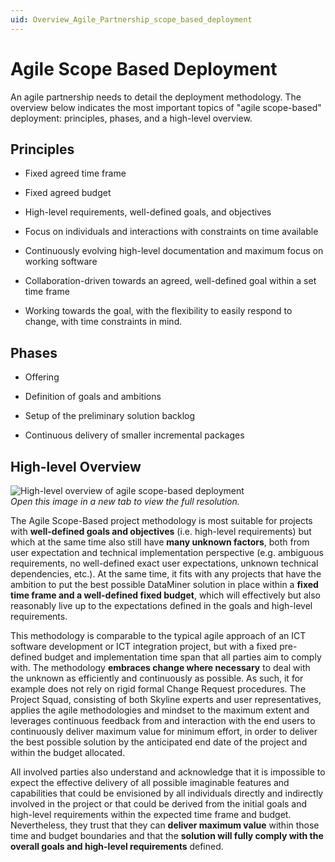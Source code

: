 ```yaml
---
uid: Overview_Agile_Partnership_scope_based_deployment
---
```


# Agile Scope Based Deployment

An agile partnership needs to detail the deployment methodology. The overview below indicates the most important topics of "agile scope-based" deployment: principles, phases, and a high-level overview.

## Principles

- Fixed agreed time frame

- Fixed agreed budget

- High-level requirements, well-defined goals, and objectives

- Focus on individuals and interactions with constraints on time available

- Continuously evolving high-level documentation and maximum focus on working software

- Collaboration-driven towards an agreed, well-defined goal within a set time frame

- Working towards the goal, with the flexibility to easily respond to change, with time constraints in mind.

## Phases

- Offering

- Definition of goals and ambitions

- Setup of the preliminary solution backlog

- Continuous delivery of smaller incremental packages

## High-level Overview

![High-level overview of agile scope-based deployment](~/dataminer-overview/images/ASB_methodology.png)<br>
*Open this image in a new tab to view the full resolution.*

The Agile Scope-Based project methodology is most suitable for projects with **well-defined goals and objectives** (i.e. high-level requirements) but which at the same time also still have **many unknown factors**, both from user expectation and technical implementation perspective (e.g. ambiguous requirements, no well-defined exact user expectations, unknown technical dependencies, etc.). At the same time, it fits with any projects that have the ambition to put the best possible DataMiner solution in place within a **fixed time frame and a well-defined fixed budget**, which will effectively but also reasonably live up to the expectations defined in the goals and high-level requirements.

This methodology is comparable to the typical agile approach of an ICT software development or ICT integration project, but with a fixed pre-defined budget and implementation time span that all parties aim to comply with. The methodology **embraces change where necessary** to deal with the unknown as efficiently and continuously as possible. As such, it for example does not rely on rigid formal Change Request procedures. The Project Squad, consisting of both Skyline experts and user representatives, applies the agile methodologies and mindset to the maximum extent and leverages continuous feedback from and interaction with the end users to continuously deliver maximum value for minimum effort, in order to deliver the best possible solution by the anticipated end date of the project and within the budget allocated.

All involved parties also understand and acknowledge that it is impossible to expect the effective delivery of all possible imaginable features and capabilities that could be envisioned by all individuals directly and indirectly involved in the project or that could be derived from the initial goals and high-level requirements within the expected time frame and budget. Nevertheless, they trust that they can **deliver maximum value** within those time and budget boundaries and that the **solution will fully comply with the overall goals and high-level requirements** defined.
